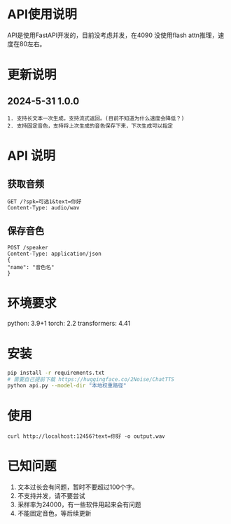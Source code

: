 # API使用说明

API是使用FastAPI开发的，目前没考虑并发，在4090 没使用flash attn推理，速度在80左右。

# 更新说明
## 2024-5-31 1.0.0
```text
1. 支持长文本一次生成，支持流式返回。(目前不知道为什么速度会降低？)
2. 支持固定音色，支持将上次生成的音色保存下来，下次生成可以指定
```

# API 说明

## 获取音频
```http request
GET /?spk=可选1&text=你好
Content-Type: audio/wav
```
## 保存音色
```http request
POST /speaker
Content-Type: application/json
{
"name": "音色名"
}
```

# 环境要求
python: 3.9+1
torch: 2.2
transformers: 4.41


# 安装
```bash
pip install -r requirements.txt
# 需要自己提前下载 https://huggingface.co/2Noise/ChatTTS
python api.py --model-dir "本地权重路径"
```

# 使用
```
curl http://localhost:12456?text=你好 -o output.wav
```

# 已知问题
1. 文本过长会有问题，暂时不要超过100个字。
2. 不支持并发，请不要尝试
3. 采样率为24000，有一些软件用起来会有问题
4. 不能固定音色，等后续更新